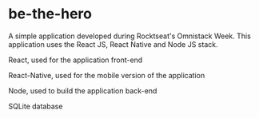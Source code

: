 # be-the-hero


A simple application developed during Rocktseat's Omnistack Week. This application uses the React JS, React Native and Node JS stack.

React, used for the application front-end

React-Native, used for the mobile version of the application

Node, used to build the application back-end

SQLite database

